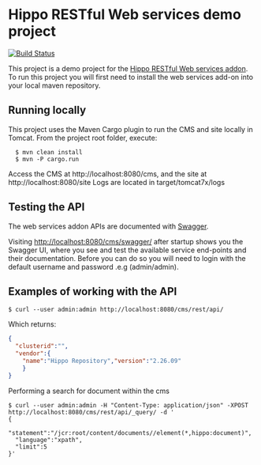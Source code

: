 # Hippo RESTful Web services demo project

[![Build Status](https://travis-ci.org/jreijn/hippo-addon-restful-webservices-demo.svg?branch=master)](https://travis-ci.org/jreijn/hippo-addon-restful-webservices-demo)

This project is a demo project for the [Hippo RESTful Web services addon](https://github.com/jreijn/hippo-addon-restul-webservices).
To run this project  you will first need to install the web services add-on into your local maven repository.

## Running locally

This project uses the Maven Cargo plugin to run the CMS and site locally in Tomcat.
From the project root folder, execute:

```
  $ mvn clean install
  $ mvn -P cargo.run
```

Access the CMS at http://localhost:8080/cms, and the site at http://localhost:8080/site
Logs are located in target/tomcat7x/logs

## Testing the API

The web services addon APIs are documented with [Swagger](https://helloreverb.com/developers/swagger).

Visiting [http://localhost:8080/cms/swagger/](http://localhost:8080/cms/swagger/) after startup shows you the Swagger UI, where you see and test the available service end-points and their documentation.
Before you can do so you will need to login with the default username and password .e.g (admin/admin).

## Examples of working with the API

``` console
$ curl --user admin:admin http://localhost:8080/cms/rest/api/
```
Which returns:

``` json
{
  "clusterid":"",
  "vendor":{
    "name":"Hippo Repository","version":"2.26.09"
    }
}
```

Performing a search for document within the cms

``` console
$ curl --user admin:admin -H "Content-Type: application/json" -XPOST http://localhost:8080/cms/rest/api/_query/ -d '
{
  "statement":"/jcr:root/content/documents//element(*,hippo:document)",
  "language":"xpath",
  "limit":5
}'
```
